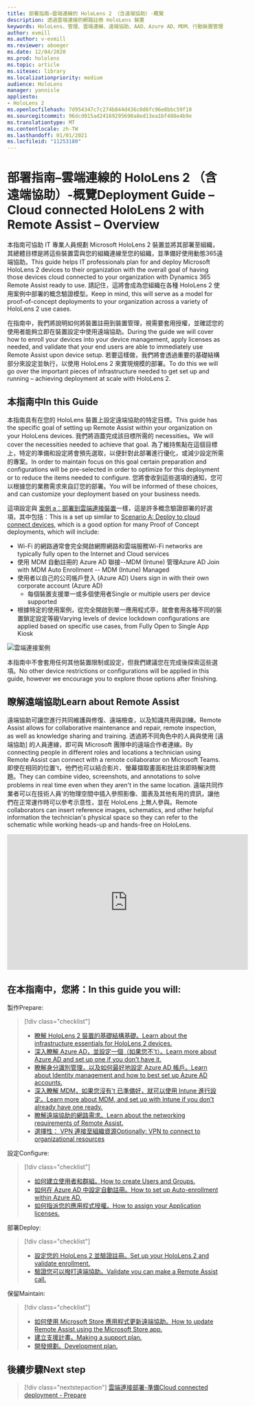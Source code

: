 ```yaml
---
title: 部署指南–雲端連線的 HoloLens 2 （含遠端協助）-概覽
description: 透過雲端連接的網路註冊 HoloLens 裝置
keywords: HoloLens、管理、雲端連線、遠端協助、AAD、Azure AD、MDM、行動裝置管理
author: evmill
ms.author: v-evmill
ms.reviewer: aboeger
ms.date: 12/04/2020
ms.prod: hololens
ms.topic: article
ms.sitesec: library
ms.localizationpriority: medium
audience: HoloLens
manager: yannisle
appliesto:
- HoloLens 2
ms.openlocfilehash: 7d954347c7c274b844d436c0d6fc96e8bbc59f10
ms.sourcegitcommit: 96dcd015ad24169295690a8ed13ea1bf480e4b9e
ms.translationtype: MT
ms.contentlocale: zh-TW
ms.lasthandoff: 01/01/2021
ms.locfileid: "11253180"
---
```

# <span data-ttu-id="20e43-104">部署指南–雲端連線的 HoloLens 2 （含遠端協助）-概覽</span><span class="sxs-lookup"><span data-stu-id="20e43-104">Deployment Guide – Cloud connected HoloLens 2 with Remote Assist – Overview</span></span>

<span data-ttu-id="20e43-105">本指南可協助 IT 專業人員規劃 Microsoft HoloLens 2 裝置並將其部署至組織，其總體目標是將這些裝置雲與您的組織連線至您的組織，並準備好使用動態365遠端協助。</span><span class="sxs-lookup"><span data-stu-id="20e43-105">This guide helps IT professionals plan for and deploy Microsoft HoloLens 2 devices to their organization with the overall goal of having those devices cloud connected to your organization with Dynamics 365 Remote Assist ready to use.</span></span> <span data-ttu-id="20e43-106">請記住，這將會成為您組織在各種 HoloLens 2 使用案例中部署的概念驗證模型。</span><span class="sxs-lookup"><span data-stu-id="20e43-106">Keep in mind, this will serve as a model for proof-of-concept deployments to your organization across a variety of HoloLens 2 use cases.</span></span>

<span data-ttu-id="20e43-107">在指南中，我們將說明如何將裝置註冊到裝置管理，視需要套用授權，並確認您的使用者能夠立即在裝置設定中使用遠端協助。</span><span class="sxs-lookup"><span data-stu-id="20e43-107">During the guide we will cover how to enroll your devices into your device management, apply licenses as needed, and validate that your end users are able to immediately use Remote Assist upon device setup.</span></span> <span data-ttu-id="20e43-108">若要這樣做，我們將會透過重要的基礎結構部分來設定並執行，以使用 HoloLens 2 來實現規模的部署。</span><span class="sxs-lookup"><span data-stu-id="20e43-108">To do this we will go over the important pieces of infrastructure needed to get set up and running – achieving deployment at scale with HoloLens 2.</span></span>

## <span data-ttu-id="20e43-109">本指南中</span><span class="sxs-lookup"><span data-stu-id="20e43-109">In this Guide</span></span>

<span data-ttu-id="20e43-110">本指南具有在您的 HoloLens 裝置上設定遠端協助的特定目標。</span><span class="sxs-lookup"><span data-stu-id="20e43-110">This guide has the specific goal of setting up Remote Assist within your organization on your HoloLens devices.</span></span> <span data-ttu-id="20e43-111">我們將涵蓋完成該目標所需的 necessities。</span><span class="sxs-lookup"><span data-stu-id="20e43-111">We will cover the necessities needed to achieve that goal.</span></span> <span data-ttu-id="20e43-112">為了維持焦點在這個目標上，特定的準備和設定將會預先選取，以便針對此部署進行優化，或減少設定所需的專案。</span><span class="sxs-lookup"><span data-stu-id="20e43-112">In order to maintain focus on this goal certain preparation and configurations will be pre-selected in order to optimize for this deployment or to reduce the items needed to configure.</span></span> <span data-ttu-id="20e43-113">您將會收到這些選項的通知，您可以根據您的業務需求來自訂您的部署。</span><span class="sxs-lookup"><span data-stu-id="20e43-113">You will be informed of these choices, and can customize your deployment based on your business needs.</span></span>

<span data-ttu-id="20e43-114">這項設定與 [案例 a：部署到雲端連接裝置](https://docs.microsoft.com/hololens/common-scenarios#scenario-a)一樣，這是許多概念驗證部署的好選項，其中包括：</span><span class="sxs-lookup"><span data-stu-id="20e43-114">This is a set up similar to [Scenario A: Deploy to cloud connect devices](https://docs.microsoft.com/hololens/common-scenarios#scenario-a), which is a good option for many Proof of Concept deployments, which will include:</span></span>

- <span data-ttu-id="20e43-115">Wi-Fi 的網路通常會完全開啟網際網路和雲端服務</span><span class="sxs-lookup"><span data-stu-id="20e43-115">Wi-Fi networks are typically fully open to the Internet and Cloud services</span></span>
- <span data-ttu-id="20e43-116">使用 MDM 自動註冊的 Azure AD 聯接--MDM (Intune) 管理</span><span class="sxs-lookup"><span data-stu-id="20e43-116">Azure AD Join with MDM Auto Enrollment -- MDM (Intune) Managed</span></span>
- <span data-ttu-id="20e43-117">使用者以自己的公司帳戶登入 (Azure AD) </span><span class="sxs-lookup"><span data-stu-id="20e43-117">Users sign in with their own corporate account (Azure AD)</span></span>
  - <span data-ttu-id="20e43-118">每個裝置支援單一或多個使用者</span><span class="sxs-lookup"><span data-stu-id="20e43-118">Single or multiple users per device supported</span></span>
- <span data-ttu-id="20e43-119">根據特定的使用案例，從完全開啟到單一應用程式亭，就會套用各種不同的裝置鎖定設定等級</span><span class="sxs-lookup"><span data-stu-id="20e43-119">Varying levels of device lockdown configurations are applied based on specific use cases, from Fully Open to Single App Kiosk</span></span>

![雲端連接案例](./images/cloud-connected-deployment-chart.png)

<span data-ttu-id="20e43-121">本指南中不會套用任何其他裝置限制或設定，但我們建議您在完成後探索這些選項。</span><span class="sxs-lookup"><span data-stu-id="20e43-121">No other device restrictions or configurations will be applied in this guide, however we encourage you to explore those options after finishing.</span></span>

## <span data-ttu-id="20e43-122">瞭解遠端協助</span><span class="sxs-lookup"><span data-stu-id="20e43-122">Learn about Remote Assist</span></span>

<span data-ttu-id="20e43-123">遠端協助可讓您進行共同維護與修復、遠端檢查，以及知識共用與訓練。</span><span class="sxs-lookup"><span data-stu-id="20e43-123">Remote Assist allows for collaborative maintenance and repair, remote inspection, as well as knowledge sharing and training.</span></span> <span data-ttu-id="20e43-124">透過將不同角色中的人員與使用 [遠端協助] 的人員連線，即可與 Microsoft 團隊中的遠端合作者連線。</span><span class="sxs-lookup"><span data-stu-id="20e43-124">By connecting people in different roles and locations a technician using Remote Assist can connect with a remote collaborator on Microsoft Teams.</span></span> <span data-ttu-id="20e43-125">即使在相同的位置&#39;t，他們也可以結合影片、螢幕擷取畫面和批註來即時解決問題。</span><span class="sxs-lookup"><span data-stu-id="20e43-125">They can combine video, screenshots, and annotations to solve problems in real time even when they aren&#39;t in the same location.</span></span> <span data-ttu-id="20e43-126">遠端共同作業者可以在技術人員&#39;的物理空間中插入參照影像、圖表及其他有用的資訊，讓他們在正常運作時可以參考示意性，並在 HoloLens 上無人參與。</span><span class="sxs-lookup"><span data-stu-id="20e43-126">Remote collaborators can insert reference images, schematics, and other helpful information the technician&#39;s physical space so they can refer to the schematic while working heads-up and hands-free on HoloLens.</span></span>

<iframe width="560" height="315" src="https://www.youtube.com/embed/d3YT8j0yYl0" frameborder="0" allow="accelerometer; autoplay; clipboard-write; encrypted-media; gyroscope; picture-in-picture" allowfullscreen></iframe>

## <span data-ttu-id="20e43-127">在本指南中，您將：</span><span class="sxs-lookup"><span data-stu-id="20e43-127">In this guide you will:</span></span>

<span data-ttu-id="20e43-128">製作</span><span class="sxs-lookup"><span data-stu-id="20e43-128">Prepare:</span></span>

> [!div class="checklist"]
> - [<span data-ttu-id="20e43-129">瞭解 HoloLens 2 裝置的基礎結構基礎。</span><span class="sxs-lookup"><span data-stu-id="20e43-129">Learn about the infrastructure essentials for HoloLens 2 devices.</span></span>](hololens2-cloud-connected-prepare.md#infrastructure-essentials)
> - [<span data-ttu-id="20e43-130">深入瞭解 Azure AD，並設定一個（如果您不&#39;t）。</span><span class="sxs-lookup"><span data-stu-id="20e43-130">Learn more about Azure AD and set up one if you don&#39;t have it.</span></span>](hololens2-cloud-connected-prepare.md#azure-active-directory)
> - [<span data-ttu-id="20e43-131">瞭解身分識別管理，以及如何最好地設定 Azure AD 帳戶。</span><span class="sxs-lookup"><span data-stu-id="20e43-131">Learn about Identity management and how to best set up Azure AD accounts.</span></span>](hololens2-cloud-connected-prepare.md#identity-management)
> - [<span data-ttu-id="20e43-132">深入瞭解 MDM，如果您沒有&#39;t 已準備好，就可以使用 Intune 進行設定。</span><span class="sxs-lookup"><span data-stu-id="20e43-132">Learn more about MDM, and set up with Intune if you don&#39;t already have one ready.</span></span>](hololens2-cloud-connected-prepare.md#mobile-device-management)
> - [<span data-ttu-id="20e43-133">瞭解遠端協助的網路需求。</span><span class="sxs-lookup"><span data-stu-id="20e43-133">Learn about the networking requirements of Remote Assist.</span></span>](hololens2-cloud-connected-prepare.md#network)
> - [<span data-ttu-id="20e43-134">選擇性： VPN 連接至組織資源</span><span class="sxs-lookup"><span data-stu-id="20e43-134">Optionally: VPN to connect to organizational resources</span></span>](/hololens2-cloud-connected-prepare.md#optional-connect-your-hololens-to-vpn)

<span data-ttu-id="20e43-135">設定</span><span class="sxs-lookup"><span data-stu-id="20e43-135">Configure:</span></span>

> [!div class="checklist"]
> - [<span data-ttu-id="20e43-136">如何建立使用者和群組。</span><span class="sxs-lookup"><span data-stu-id="20e43-136">How to create Users and Groups.</span></span>](hololens2-cloud-connected-configure.md#azure-users-and-groups)
> - [<span data-ttu-id="20e43-137">如何在 Azure AD 中設定自動註冊。</span><span class="sxs-lookup"><span data-stu-id="20e43-137">How to set up Auto-enrollment within Azure AD.</span></span>](hololens2-cloud-connected-configure.md#auto-enrollment-on-hololens-2)
> - [<span data-ttu-id="20e43-138">如何指派您的應用程式授權。</span><span class="sxs-lookup"><span data-stu-id="20e43-138">How to assign your Application licenses.</span></span>](hololens2-cloud-connected-configure.md#application-licenses)

<span data-ttu-id="20e43-139">部署</span><span class="sxs-lookup"><span data-stu-id="20e43-139">Deploy:</span></span>

> [!div class="checklist"]
> - [<span data-ttu-id="20e43-140">設定您的 HoloLens 2 並驗證註冊。</span><span class="sxs-lookup"><span data-stu-id="20e43-140">Set up your HoloLens 2 and validate enrollment.</span></span>](hololens2-cloud-connected-deploy.md#enrollment-validation)
> - [<span data-ttu-id="20e43-141">驗證您可以撥打遠端協助。</span><span class="sxs-lookup"><span data-stu-id="20e43-141">Validate you can make a Remote Assist call.</span></span>](hololens2-cloud-connected-deploy.md#remote-assist-call-validation)

<span data-ttu-id="20e43-142">保留</span><span class="sxs-lookup"><span data-stu-id="20e43-142">Maintain:</span></span>

> [!div class="checklist"]
> - [<span data-ttu-id="20e43-143">如何使用 Microsoft Store 應用程式更新遠端協助。</span><span class="sxs-lookup"><span data-stu-id="20e43-143">How to update Remote Assist using the Microsoft Store app.</span></span>](hololens2-cloud-connected-maintain.md#updates)
> - [<span data-ttu-id="20e43-144">建立支援計畫。</span><span class="sxs-lookup"><span data-stu-id="20e43-144">Making a support plan.</span></span>](hololens2-cloud-connected-maintain.md#support-plan)
> - [<span data-ttu-id="20e43-145">開發規劃。</span><span class="sxs-lookup"><span data-stu-id="20e43-145">Development plan.</span></span>](hololens2-cloud-connected-maintain.md#development-plan)

## <span data-ttu-id="20e43-146">後續步驟</span><span class="sxs-lookup"><span data-stu-id="20e43-146">Next step</span></span>

> [!div class="nextstepaction"]
> [<span data-ttu-id="20e43-147">雲端連接部署-準備</span><span class="sxs-lookup"><span data-stu-id="20e43-147">Cloud connected deployment - Prepare</span></span>](hololens2-cloud-connected-prepare.md)


